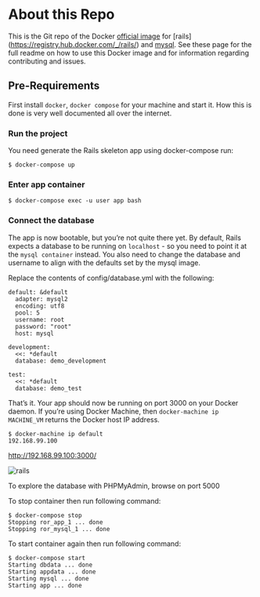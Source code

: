 # About this Repo
This is the Git repo of the Docker [official image](https://docs.docker.com/docker-hub/official_repos/) for [rails] (https://registry.hub.docker.com/_/rails/) and [mysql](https://hub.docker.com/_/mysql/). See these page for the full readme on how to use this Docker image and for information regarding contributing and issues.

## Pre-Requirements
First install `docker`, `docker compose` for your machine and start it. How this is done is very well documented all over the internet.

### Run the project
You need generate the Rails skeleton app using docker-compose run:
```
$ docker-compose up
```
### Enter app container
```
$ docker-compose exec -u user app bash
```

### Connect the database
The app is now bootable, but you’re not quite there yet. By default, Rails expects a database to be running on `localhost` - so you need to point it at the `mysql container` instead. You also need to change the database and username to align with the defaults set by the mysql image.

Replace the contents of config/database.yml with the following:
```
default: &default
  adapter: mysql2
  encoding: utf8
  pool: 5
  username: root
  password: "root"
  host: mysql

development:
  <<: *default
  database: demo_development

test:
  <<: *default
  database: demo_test
```


That’s it. Your app should now be running on port 3000 on your Docker daemon. If you’re using Docker Machine, then `docker-machine ip MACHINE_VM` returns the Docker host IP address.
```
$ docker-machine ip default
192.168.99.100
```

http://192.168.99.100:3000/

![rails](https://cloud.githubusercontent.com/assets/5398914/20524938/578c3872-b100-11e6-8a7f-d359f982bd24.png)

To explore the database with PHPMyAdmin, browse on port 5000

To stop container then run following command:
```
$ docker-compose stop
Stopping ror_app_1 ... done
Stopping ror_mysql_1 ... done
```

To start container again then run following command:
```
$ docker-compose start
Starting dbdata ... done
Starting appdata ... done
Starting mysql ... done
Starting app ... done
```

